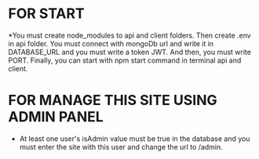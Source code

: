 # FOR START
*You must create node_modules to api and client folders. Then create .env in api folder. You must connect with mongoDb url and write it in DATABASE_URL and you must write a token JWT.
And then, you must write PORT. Finally, you can start with npm start command in terminal api and client.
# FOR MANAGE THIS SITE USING ADMIN PANEL
* At least one user's isAdmin value must be true in the database and you must enter the site with this user and change the url to /admin.
